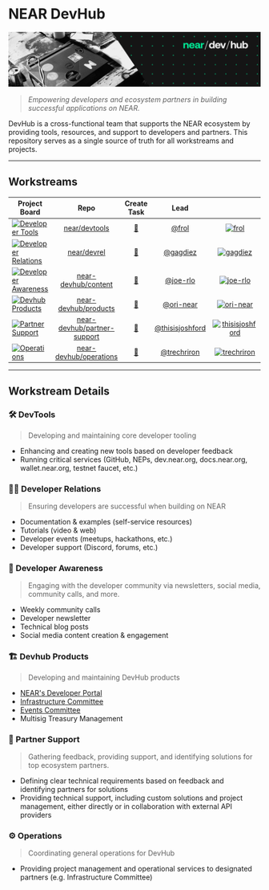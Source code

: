 # NEAR DevHub

![DevHub Banner](https://github.com/NEAR-DevHub/.github/blob/main/assets/devhub-banner.png?raw=true)

> _Empowering developers and ecosystem partners in building successful applications on NEAR._

DevHub is a cross-functional team that supports the NEAR ecosystem by providing tools, resources, and support to developers and partners. This repository serves as a single source of truth for all workstreams and projects.

---

<!-- ### High-Level Roadmap

[![Devhub High-Level Roadmap and Progress](https://img.shields.io/badge/Devhub_Roadmap-228B22?logo=near&style=for-the-badge)](https://github.com/orgs/near/projects/151/) -->

## Workstreams

| Project Board | Repo | Create Task | Lead |  |
| ------------ | :---: | :---: | :---: | :---: |
| [![Developer Tools](https://img.shields.io/badge/🛠️_Developer_Tools-0F52BA?style=for-the-badge)](https://github.com/orgs/near/projects/156) | [near/devtools](https://github.com/near/devtools) | [📝](https://github.com/near/devtools/issues/new?template=new-task.yml) | [@frol](https://github.com/frol) | [![frol](https://github.com/frol.png?size=33)](https://github.com/frol) |
| [![Developer Relations](https://img.shields.io/badge/🧑‍💻_Developer_Relations-5D3FD3?style=for-the-badge)](https://github.com/orgs/near/projects/117) | [near/devrel](https://github.com/near/devrel) | [📝](https://github.com/near/devrel/issues/new?template=new-task.yml) | [@gagdiez](https://github.com/gagdiez) | [![gagdiez](https://github.com/gagdiez.png?size=33)](https://github.com/gagdiez) |
| [![Developer Awareness](https://img.shields.io/badge/📢_Developer_Awareness-FFBF00?style=for-the-badge)](https://github.com/orgs/NEAR-DevHub/projects/9) | [near-devhub/content](https://github.com/near-devhub/content) | [📝](https://github.com/near-DevHub/content/issues/new?template=new-task.yml) | [@joe-rlo](https://github.com/joe-rlo) | [![joe-rlo](https://github.com/joe-rlo.png?size=33)](https://github.com/joe-rlo) |
| [![Devhub Products](https://img.shields.io/badge/🏗️_Devhub_Products-50C878?style=for-the-badge)](https://github.com/orgs/NEAR-DevHub/projects/4) | [near-devhub/products]() | [📝]() | [@ori-near](https://github.com/ori-near) | [![ori-near](https://github.com/ori-near.png?size=33)](https://github.com/ori-near) |
| [![Partner Support](https://img.shields.io/badge/🤝_Partner_Support-850101?style=for-the-badge)](https://github.com/orgs/NEAR-DevHub/projects/7) | [near-devhub/partner-support](https://github.com/NEAR-DevHub/partner-support) | [📝](https://github.com/NEAR-DevHub/dedicated-support/issues/new?template=new-task.yml) | [@thisisjoshford](https://github.com/thisisjoshford) | [![thisisjoshford](https://github.com/thisisjoshford.png?size=33)](https://github.com/thisisjoshford) |
| [![Operations](https://img.shields.io/badge/⚙️_Operations-000000?style=for-the-badge)](https://github.com/orgs/NEAR-DevHub/projects/8) | [near-devhub/operations](https://github.com/near-devhub/operations) | [📝](https://github.com/NEAR-DevHub/operations/issues/new?template=new-task.yml) | [@trechriron](https://github.com/trechriron) | [![trechriron](https://github.com/trechriron.png?size=33)](https://github.com/trechriron) |

---

## Workstream Details

### 🛠️ DevTools

> Developing and maintaining core developer tooling

- Enhancing and creating new tools based on developer feedback
- Running critical services (GitHub, NEPs, dev.near.org, docs.near.org, wallet.near.org, testnet faucet, etc.)

### 🧑‍💻 Developer Relations

> Ensuring developers are successful when building on NEAR

- Documentation & examples (self-service resources)
- Tutorials (video & web)
- Developer events (meetups, hackathons, etc.)
- Developer support (Discord, forums, etc.)

### 📢 Developer Awareness

> Engaging with the developer community via newsletters, social media, community calls, and more.

- Weekly community calls
- Developer newsletter
- Technical blog posts
- Social media content creation & engagement

### 🏗️ Devhub Products

> Developing and maintaining DevHub products

- [NEAR's Developer Portal](https://dev.near.org)
- [Infrastructure Committee](https://infrastructure-committee.near.page/)
- [Events Committee](https://events-committee.near.page)
- Multisig Treasury Management

### 🤝 Partner Support

> Gathering feedback, providing support, and identifying solutions for top ecosystem partners.

- Defining clear technical requirements based on feedback and identifying partners for solutions
- Providing technical support, including custom solutions and project management, either directly or in collaboration with external API providers

### ⚙️ Operations

> Coordinating general operations for DevHub

- Providing project management and operational services to designated partners (e.g. Infrastructure Committee)
